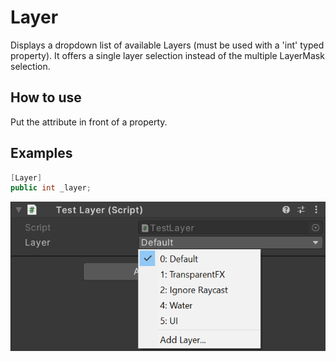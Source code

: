 # Layer
Displays a dropdown list of available Layers (must be used with a 'int' typed property).
It offers a single layer selection instead of the multiple LayerMask selection.

## How to use
Put the attribute in front of a property.

## Examples
```cs
[Layer]
public int _layer;
```
![](img/LayerAttributeInspectorPreview.PNG)
